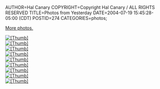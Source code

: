 AUTHOR=Hal Canary
COPYRIGHT=Copyright Hal Canary / ALL RIGHTS RESERVED
TITLE=Photos from Yesterday
DATE=2004-07-19 15:45:28-05:00 (CDT)
POSTID=274
CATEGORIES=photos;

[More photos.](https://halcanary.org/p/photo-2004-07-18)

[![[Thumb]](https://halcanary.org/photos/thumb/2004-07-18-pan_1.jpg)](https://halcanary.org/photos/2004-07-18-pan_1.jpg)  
[![[Thumb]](https://halcanary.org/photos/thumb/2004-07-18-pan_2.jpg)](https://halcanary.org/photos/2004-07-18-pan_2.jpg)  
[![[Thumb]](https://halcanary.org/photos/thumb/2004-07-18-pan_trees.jpg)](https://halcanary.org/photos/2004-07-18-pan_trees.jpg)  
[![[Thumb]](https://halcanary.org/photos/thumb/2004-07-18-wildflowers_1.jpg)](https://halcanary.org/photos/2004-07-18-wildflowers_1.jpg)  
[![[Thumb]](https://halcanary.org/photos/thumb/2004-07-18-wildflowers_2.jpg)](https://halcanary.org/photos/2004-07-18-wildflowers_2.jpg)  
[![[Thumb]](https://halcanary.org/photos/thumb/2004-07-18-wildflowers_3.jpg)](https://halcanary.org/photos/2004-07-18-wildflowers_3.jpg)  
[![[Thumb]](https://halcanary.org/photos/thumb/2004-07-18-wildflowers_4.jpg)](https://halcanary.org/photos/2004-07-18-wildflowers_4.jpg)  
[![[Thumb]](https://halcanary.org/photos/thumb/2004-07-18-wildflowers_5.jpg)](https://halcanary.org/photos/2004-07-18-wildflowers_5.jpg)  
[![[Thumb]](https://halcanary.org/photos/thumb/2004-07-19-golden_ratio.jpg)](https://halcanary.org/photos/2004-07-19-golden_ratio.jpg)
